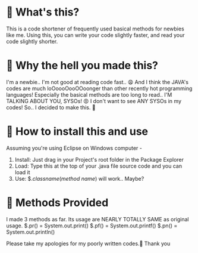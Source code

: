 # 📌 What's this?
This is a code shortener of frequently used basical methods for newbies like me.
Using this, you can write your code slightly faster, and read your code slightly shorter.




# 📌 Why the hell you made this?
I'm a newbie.. I'm not good at reading code fast.. 😩
And I think the JAVA's codes are much loOoooOooOOoonger than other recently hot programming languages!
Especially the basical methods are too long to read.. I'M TALKING ABOUT YOU, SYSOs! 😡
I don't want to see ANY SYSOs in my codes!
So.. I decided to make this. 🔧




# 📌 How to install this and use
Assuming you're using Eclipse on Windows computer -
1. Install: Just drag in your Project's root folder in the Package Explorer
2. Load: Type this at the top of your .java file source code and you can load it
3. Use: $.*classname*(*method name*) will work.. Maybe?




# 📌 Methods Provided
I made 3 methods as far.
Its usage are NEARLY TOTALLY SAME as original usage.
$.pr() = System.out.print()
$.pf() = System.out.printf()
$.pn() = System.out.println()



Please take my apologies for my poorly written codes.🥺
Thank you
